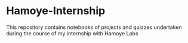 # Hamoye-Internship
This repository contains notebooks of projects and quizzes undertaken during the course of my internship with Hamoye Labs
